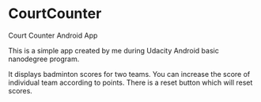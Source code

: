 # CourtCounter
Court Counter Android App

This is a simple app created by me during Udacity Android basic nanodegree program.

It displays badminton scores for two teams. You can increase the score of individual team according to points. There is a reset button which will reset scores.

